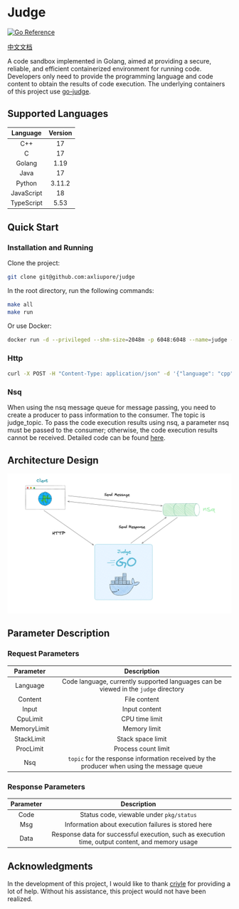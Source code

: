 # Judge

[![Go Reference](https://pkg.go.dev/badge/github.com/axliupore/judge.svg)](https://pkg.go.dev/github.com/axliupore/judge)

[中文文档](README.cn.md)

A code sandbox implemented in Golang, aimed at providing a secure, reliable, and efficient containerized environment for
running code. Developers only need to provide the programming language and code content to obtain the results of code
execution. The underlying containers of this project use [go-judge](https://github.com/criyle/go-judge).

## Supported Languages

|  Language  | Version |
|:----------:|:-------:|
|    C++     |   17    |
|     C      |   17    |
|   Golang   |  1.19   |
|    Java    |   17    |
|   Python   | 3.11.2  |
| JavaScript |   18    |
| TypeScript |  5.53   |

## Quick Start

### Installation and Running

Clone the project:

```bash
git clone git@github.com:axliupore/judge
```

In the root directory, run the following commands:

```bash
make all
make run
```

Or use Docker:

```bash
docker run -d --privileged --shm-size=2048m -p 6048:6048 --name=judge --add-host="host.docker.internal:host-gateway" trialoj/judge:0.0.1
```

### Http

```bash
curl -X POST -H "Content-Type: application/json" -d '{"language": "cpp", "content":"#include <iostream>\nusing namespace std;\nint main() {\ncout << 10 << endl;\n}"}' http://127.0.0.1:6048/judge
```

### Nsq

When using the nsq message queue for message passing, you need to create a producer to pass information to the consumer.
The topic is judge_topic. To pass the code execution results using nsq, a parameter nsq must be passed to the consumer;
otherwise, the code execution results cannot be received. Detailed code can be
found [here](https://github.com/axliupore/judge/blob/master/pkg/nsq/nsq_test.go).

## Architecture Design

![design](./doc/design.png)

## Parameter Description

### Request Parameters

|  Parameter  |                                        Description                                         |
|:-----------:|:------------------------------------------------------------------------------------------:|
|  Language   |    Code language, currently supported languages can be viewed in the `judge` directory     |
|   Content   |                                        File content                                        |
|    Input    |                                       Input content                                        |
|  CpuLimit   |                                       CPU time limit                                       |
| MemoryLimit |                                        Memory limit                                        |
| StackLimit  |                                     Stack space limit                                      |
|  ProcLimit  |                                    Process count limit                                     |
|     Nsq     | `topic` for the response information received by the producer when using the message queue |

### Response Parameters

| Parameter |                                           Description                                            |
|:---------:|:------------------------------------------------------------------------------------------------:|
|   Code    |                             Status code, viewable under `pkg/status`                             |
|    Msg    |                       Information about execution failures is stored here                        |
|   Data    | Response data for successful execution, such as execution time, output content, and memory usage |

## Acknowledgments

In the development of this project, I would like to thank [criyle](https://github.com/criyle) for providing a lot of
help. Without his assistance,
this project would not have been realized.